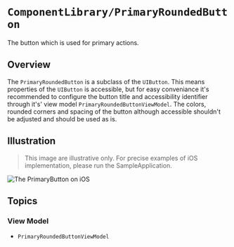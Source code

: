 # ``ComponentLibrary/PrimaryRoundedButton``

The button which is used for primary actions.

## Overview

The `PrimaryRoundedButton` is a subclass of the `UIButton`. This means properties of the `UIButton` is accessible, but for easy conveniance it's recommended to configure the button title and accessibility identifier through it's' view model `PrimaryRoundedButtonViewModel`. The colors, rounded corners and spacing of the button although accessible shouldn't be adjusted and should be used as is.

## Illustration

> This image are illustrative only. For precise examples of iOS implementation, please run the SampleApplication.

![The PrimaryButton on iOS](PrimaryButton)

## Topics

### View Model

- ``PrimaryRoundedButtonViewModel``
